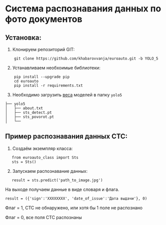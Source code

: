 # Система распознавания данных по фото документов

## Установка:

1. Клонируем репозиторий GIT:
```
    git clone https://github.com/khabarovvanja/euroauto.git -b YOLO_5
```
2. Устанавливаем необхоимые библиотеки:
```
    pip install --upgrade pip
    cd euroauto
    pip install -r requirements.txt
```
3. Необходимо загрузить [веса](https://drive.google.com/drive/folders/1-HT4W6z3k4mcdnG11pe2qxkYUSOwWBou?usp=sharing) моделей в папку `yolo5`
```
├── yolo5 
│   ├── about.txt
│   ├── sts_detect.pt
│   ├── sts_povorot.pt
│   └──
```
## Пример распознавания данных СТС:
1. Создаём экземпляр класса:
```
   from euroauto_class import Sts
   sts = Sts()
```
2. Запускаем распознавание данных:
```
   result = sts.predict('path_to_image.jpg')
```

На выходе получаем данные в виде словаря и флага.

```
result = ({'sign':'XXXXXXXX', 'date_of_issue':'Дата выдачи'}, 0)
```
Флаг = 1, СТС не обнаружено, или хотя бы 1 поле не распознано

Флаг = 0, все поля СТС распознаны 
